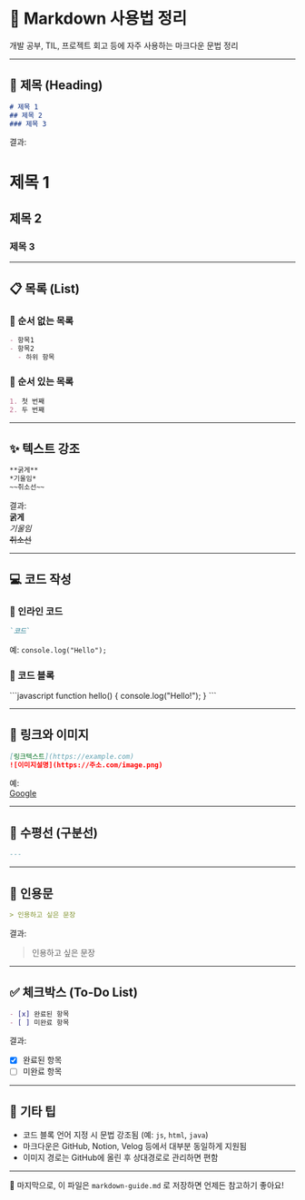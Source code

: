 # 📘 Markdown 사용법 정리

개발 공부, TIL, 프로젝트 회고 등에 자주 사용하는 마크다운 문법 정리

---

## 📝 제목 (Heading)

```markdown
# 제목 1
## 제목 2
### 제목 3
```

결과:

# 제목 1  
## 제목 2  
### 제목 3

---

## 📋 목록 (List)

### 🔹 순서 없는 목록

```markdown
- 항목1
- 항목2
  - 하위 항목
```

### 🔸 순서 있는 목록

```markdown
1. 첫 번째
2. 두 번째
```

---

## ✨ 텍스트 강조

```markdown
**굵게**
*기울임*
~~취소선~~
```

결과:  
**굵게**  
*기울임*  
~~취소선~~

---

## 💻 코드 작성

### 🔹 인라인 코드
```markdown
`코드`
```

예: `console.log("Hello");`

### 🔸 코드 블록
\`\`\`javascript
function hello() {
  console.log("Hello!");
}
\`\`\`

---

## 🔗 링크와 이미지

```markdown
[링크텍스트](https://example.com)
![이미지설명](https://주소.com/image.png)
```

예:  
[Google](https://google.com)

---

## 🧾 수평선 (구분선)

```markdown
---
```

---

## 💬 인용문

```markdown
> 인용하고 싶은 문장
```

결과:
> 인용하고 싶은 문장

---

## ✅ 체크박스 (To-Do List)

```markdown
- [x] 완료된 항목
- [ ] 미완료 항목
```

결과:
- [x] 완료된 항목  
- [ ] 미완료 항목

---

## 📌 기타 팁

- 코드 블록 언어 지정 시 문법 강조됨 (예: `js`, `html`, `java`)
- 마크다운은 GitHub, Notion, Velog 등에서 대부분 동일하게 지원됨
- 이미지 경로는 GitHub에 올린 후 상대경로로 관리하면 편함

---

📂 마지막으로, 이 파일은 `markdown-guide.md` 로 저장하면 언제든 참고하기 좋아요!
